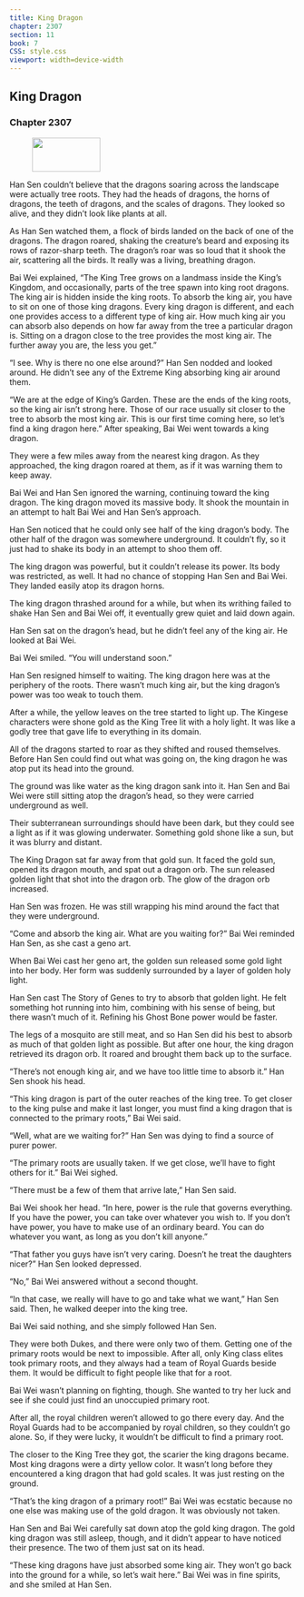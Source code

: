 ```yaml
---
title: King Dragon
chapter: 2307
section: 11
book: 7
CSS: style.css
viewport: width=device-width
---
```


## King Dragon

### Chapter 2307

<figure>
	<img src="../Images/gem.gif" alt="" id="gem" width="120" height="60" />
</figure>

Han Sen couldn’t believe that the dragons soaring across the landscape were actually tree roots. They had the heads of dragons, the horns of dragons, the teeth of dragons, and the scales of dragons. They looked so alive, and they didn’t look like plants at all.

As Han Sen watched them, a flock of birds landed on the back of one of the dragons. The dragon roared, shaking the creature’s beard and exposing its rows of razor-sharp teeth. The dragon’s roar was so loud that it shook the air, scattering all the birds. It really was a living, breathing dragon.

Bai Wei explained, “The King Tree grows on a landmass inside the King’s Kingdom, and occasionally, parts of the tree spawn into king root dragons. The king air is hidden inside the king roots. To absorb the king air, you have to sit on one of those king dragons. Every king dragon is different, and each one provides access to a different type of king air. How much king air you can absorb also depends on how far away from the tree a particular dragon is. Sitting on a dragon close to the tree provides the most king air. The further away you are, the less you get.”

“I see. Why is there no one else around?” Han Sen nodded and looked around. He didn’t see any of the Extreme King absorbing king air around them.

“We are at the edge of King’s Garden. These are the ends of the king roots, so the king air isn’t strong here. Those of our race usually sit closer to the tree to absorb the most king air. This is our first time coming here, so let’s find a king dragon here.” After speaking, Bai Wei went towards a king dragon.

They were a few miles away from the nearest king dragon. As they approached, the king dragon roared at them, as if it was warning them to keep away.

Bai Wei and Han Sen ignored the warning, continuing toward the king dragon. The king dragon moved its massive body. It shook the mountain in an attempt to halt Bai Wei and Han Sen’s approach.

Han Sen noticed that he could only see half of the king dragon’s body. The other half of the dragon was somewhere underground. It couldn’t fly, so it just had to shake its body in an attempt to shoo them off.

The king dragon was powerful, but it couldn’t release its power. Its body was restricted, as well. It had no chance of stopping Han Sen and Bai Wei. They landed easily atop its dragon horns.

The king dragon thrashed around for a while, but when its writhing failed to shake Han Sen and Bai Wei off, it eventually grew quiet and laid down again.

Han Sen sat on the dragon’s head, but he didn’t feel any of the king air. He looked at Bai Wei.

Bai Wei smiled. “You will understand soon.”

Han Sen resigned himself to waiting. The king dragon here was at the periphery of the roots. There wasn’t much king air, but the king dragon’s power was too weak to touch them.

After a while, the yellow leaves on the tree started to light up. The Kingese characters were shone gold as the King Tree lit with a holy light. It was like a godly tree that gave life to everything in its domain.

All of the dragons started to roar as they shifted and roused themselves. Before Han Sen could find out what was going on, the king dragon he was atop put its head into the ground.

The ground was like water as the king dragon sank into it. Han Sen and Bai Wei were still sitting atop the dragon’s head, so they were carried underground as well.

Their subterranean surroundings should have been dark, but they could see a light as if it was glowing underwater. Something gold shone like a sun, but it was blurry and distant.

The King Dragon sat far away from that gold sun. It faced the gold sun, opened its dragon mouth, and spat out a dragon orb. The sun released golden light that shot into the dragon orb. The glow of the dragon orb increased.

Han Sen was frozen. He was still wrapping his mind around the fact that they were underground.

“Come and absorb the king air. What are you waiting for?” Bai Wei reminded Han Sen, as she cast a geno art.

When Bai Wei cast her geno art, the golden sun released some gold light into her body. Her form was suddenly surrounded by a layer of golden holy light.

Han Sen cast The Story of Genes to try to absorb that golden light. He felt something hot running into him, combining with his sense of being, but there wasn’t much of it. Refining his Ghost Bone power would be faster.

The legs of a mosquito are still meat, and so Han Sen did his best to absorb as much of that golden light as possible. But after one hour, the king dragon retrieved its dragon orb. It roared and brought them back up to the surface.

“There’s not enough king air, and we have too little time to absorb it.” Han Sen shook his head.

“This king dragon is part of the outer reaches of the king tree. To get closer to the king pulse and make it last longer, you must find a king dragon that is connected to the primary roots,” Bai Wei said.

“Well, what are we waiting for?” Han Sen was dying to find a source of purer power.

“The primary roots are usually taken. If we get close, we’ll have to fight others for it.” Bai Wei sighed.

“There must be a few of them that arrive late,” Han Sen said.

Bai Wei shook her head. “In here, power is the rule that governs everything. If you have the power, you can take over whatever you wish to. If you don’t have power, you have to make use of an ordinary beard. You can do whatever you want, as long as you don’t kill anyone.”

“That father you guys have isn’t very caring. Doesn’t he treat the daughters nicer?” Han Sen looked depressed.

“No,” Bai Wei answered without a second thought.

“In that case, we really will have to go and take what we want,” Han Sen said. Then, he walked deeper into the king tree.

Bai Wei said nothing, and she simply followed Han Sen.

They were both Dukes, and there were only two of them. Getting one of the primary roots would be next to impossible. After all, only King class elites took primary roots, and they always had a team of Royal Guards beside them. It would be difficult to fight people like that for a root.

Bai Wei wasn’t planning on fighting, though. She wanted to try her luck and see if she could just find an unoccupied primary root.

After all, the royal children weren’t allowed to go there every day. And the Royal Guards had to be accompanied by royal children, so they couldn’t go alone. So, if they were lucky, it wouldn’t be difficult to find a primary root.

The closer to the King Tree they got, the scarier the king dragons became. Most king dragons were a dirty yellow color. It wasn’t long before they encountered a king dragon that had gold scales. It was just resting on the ground.

“That’s the king dragon of a primary root!” Bai Wei was ecstatic because no one else was making use of the gold dragon. It was obviously not taken.

Han Sen and Bai Wei carefully sat down atop the gold king dragon. The gold king dragon was still asleep, though, and it didn’t appear to have noticed their presence. The two of them just sat on its head.

“These king dragons have just absorbed some king air. They won’t go back into the ground for a while, so let’s wait here.” Bai Wei was in fine spirits, and she smiled at Han Sen.
